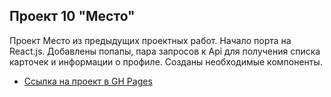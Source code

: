 ## Проект 10 "Место"

Проект Место из предыдущих проектных работ.
Начало порта на React.js. Добавлены попапы, пара запросов к Api для получения списка карточек и информации о профиле.
Созданы необходимые компоненты.

* [Ссылка на проект в GH Pages](https://fyodorkuznetsov.github.io/mesto-react/)
